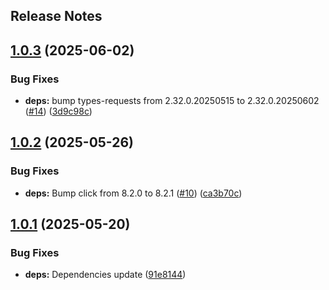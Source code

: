 Release Notes
---

## [1.0.3](https://github.com/inlyse/inlyse-python/compare/1.0.2...1.0.3) (2025-06-02)


### Bug Fixes

* **deps:** bump types-requests from 2.32.0.20250515 to 2.32.0.20250602 ([#14](https://github.com/inlyse/inlyse-python/issues/14)) ([3d9c98c](https://github.com/inlyse/inlyse-python/commit/3d9c98c1c57bbe76ad1cd15697521080da7f207a))

## [1.0.2](https://github.com/inlyse/inlyse-python/compare/1.0.1...1.0.2) (2025-05-26)


### Bug Fixes

* **deps:** Bump click from 8.2.0 to 8.2.1 ([#10](https://github.com/inlyse/inlyse-python/issues/10)) ([ca3b70c](https://github.com/inlyse/inlyse-python/commit/ca3b70c9ecc75eea77fc708e76f6d3c6c4087249))

## [1.0.1](https://github.com/inlyse/inlyse-python/compare/1.0.0...1.0.1) (2025-05-20)


### Bug Fixes

* **deps:** Dependencies update ([91e8144](https://github.com/inlyse/inlyse-python/commit/91e81448d68a6a61f30b972f82164792316b2ce3))
